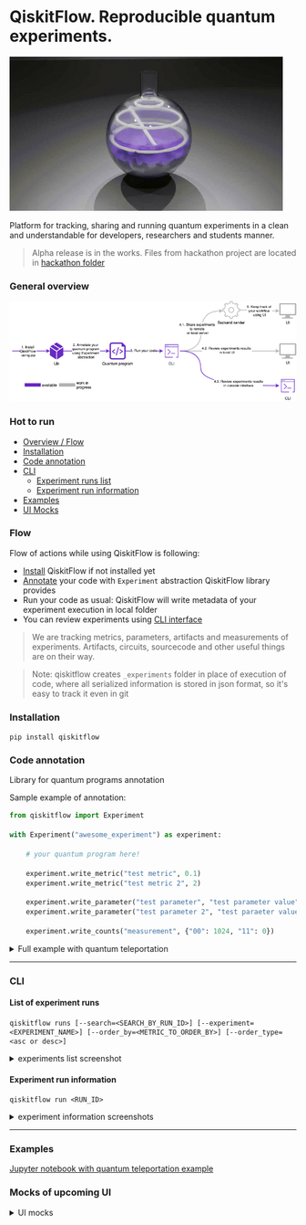 QiskitFlow. Reproducible quantum experiments.
=============================================

![logo](https://raw.githubusercontent.com/IceKhan13/QiskitFlow/master/docs/images/logo-updated.gif)

Platform for tracking, sharing and running quantum experiments in a clean and understandable for developers, researchers and students manner.

> Alpha release is in the works. 
> Files from hackathon project are located in [hackathon folder](./hackathon)

### General overview

![flow](https://raw.githubusercontent.com/IceKhan13/QiskitFlow/master/docs/images/flow.png)


### Hot to run
* [Overview / Flow](#flow)
* [Installation](#installation)
* [Code annotation](#code-annotation)
* [CLI](#cli)
  * [Experiment runs list](#list-of-experiment-runs)
  * [Experiment run information](#experiment-run-information)
* [Examples](#examples)
* [UI Mocks](#mocks-of-upcoming-ui)

### Flow

Flow of actions while using QiskitFlow is following:
- [Install](#installation) QiskitFlow if not installed yet
- [Annotate](#code-annotation) your code with `Experiment` abstraction QiskitFlow library provides
- Run your code as usual: QiskitFlow will write metadata of your experiment execution in local folder 
- You can review experiments using [CLI interface](#cli)

> We are tracking metrics, parameters, artifacts and measurements of experiments. 
> Artifacts, circuits, sourcecode and other useful things are on their way.

> Note: qiskitflow creates `_experiments` folder in place of execution of code, where all serialized information is stored in json format, so it's easy to track it even in git 


### Installation

```shell script
pip install qiskitflow
```


### Code annotation

Library for quantum programs annotation

Sample example of annotation:
```python
from qiskitflow import Experiment

with Experiment("awesome_experiment") as experiment:

    # your quantum program here!
    
    experiment.write_metric("test metric", 0.1)
    experiment.write_metric("test metric 2", 2)

    experiment.write_parameter("test parameter", "test parameter value")
    experiment.write_parameter("test parameter 2", "test paraeter value 2")

    experiment.write_counts("measurement", {"00": 1024, "11": 0})
```

<details><summary>Full example with quantum teleportation</summary>
<p>

```python
import numpy as np
import time
from qiskit import QuantumCircuit, QuantumRegister, ClassicalRegister, execute, BasicAer, IBMQ
from qiskit.visualization import plot_histogram, plot_bloch_multivector
from qiskit.extensions import Initialize
from qiskit_textbook.tools import random_state, array_to_latex

from qiskitflow import Experiment

with Experiment("quantum teleportation") as experiment:
    start_time = time.time()
    
    # conduct experiment as usual
    psi = random_state(1)
    init_gate = Initialize(psi)
    init_gate.label = "init"
    inverse_init_gate = init_gate.gates_to_uncompute()

    qr = QuantumRegister(3, name="q")
    crz = ClassicalRegister(1, name="crz")
    crx = ClassicalRegister(1, name="crx")
    qc = QuantumCircuit(qr, crz, crx)
    qc.append(init_gate, [0])
    qc.barrier()
    create_bell_pair(qc, 1, 2)
    qc.barrier()
    alice_gates(qc, 0, 1)
    measure_and_send(qc, 0, 1)
    bob_gates(qc, 2, crz, crx)
    qc.append(inverse_init_gate, [2])
    cr_result = ClassicalRegister(1)
    qc.add_register(cr_result)
    qc.measure(2,2)
    backend_name = "qasm_simulator"
    backend = BasicAer.get_backend(backend_name)
    counts = execute(qc, backend, shots=1024).result().get_counts()
    
    end_time = time.time()
    
    runtime = end_time - start_time
    
    # qiskitflow =========

    # log parameters used
    experiment.write_parameter("backend name", backend_name)
    # log metrics of experiment
    experiment.write_metric("runtime", runtime)
    # log counts of experiment
    experiment.write_counts("experiment counts", counts)
```

</p>
</details>

------


### CLI


#### List of experiment runs
```shell
qiskitflow runs [--search=<SEARCH_BY_RUN_ID>] [--experiment=<EXPERIMENT_NAME>] [--order_by=<METRIC_TO_ORDER_BY>] [--order_type=<asc or desc>]
```

<details><summary>experiments list screenshot</summary>
<p>

![list](https://github.com/IceKhan13/QiskitFlow/blob/master/lib/docs/images/runs.png?raw=true)

</p>
</details>


#### Experiment run information
```shell
qiskitflow run <RUN_ID>
```

<details><summary>experiment information screenshots</summary>
<p>

Experiment information
![info](https://github.com/IceKhan13/QiskitFlow/blob/master/lib/docs/images/run_detailed.png?raw=true)

</p>
</details>

------

### Examples

[Jupyter notebook with quantum teleportation example](https://github.com/IceKhan13/QiskitFlow/blob/master/docs/examples/example.ipynb)


### Mocks of upcoming UI

<details><summary>UI mocks</summary>
<p>

Experiment information
![ui](https://github.com/IceKhan13/QiskitFlow/blob/master/docs/images/ui-updated.png?raw=true)


</p>
</details>
